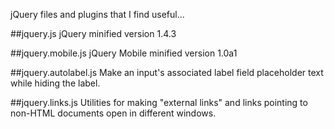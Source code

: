 jQuery files and plugins that I find useful...

##jquery.js
jQuery minified version 1.4.3

##jquery.mobile.js
jQuery Mobile minified version 1.0a1

##jquery.autolabel.js
Make an input's associated label field placeholder text while hiding the label.

##jquery.links.js
Utilities for making "external links" and links pointing to non-HTML documents open in different windows.
